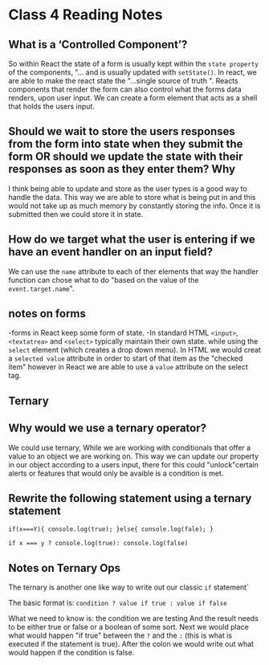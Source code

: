 # Class 4 Reading Notes

## What is a ‘Controlled Component’?

So within React the state of a form is usually kept within the `state property` of the components, "... and is usually updated with `setState()`. In react, we are able to make the react state the "...single source of truth  ". Reacts components that render the form can also control what the forms data renders, upon user input. We can create a form element that acts as a shell that holds the users input.

## Should we wait to store the users responses from the form into state when they submit the form OR should we update the state with their responses as soon as they enter them? Why

I think being able to update and store as  the user types is a good way to handle the data. This way we are able to store what is being put in and this would not take up as much memory by constantly storing the info. Once it is submitted then we could store it in state.

## How do we target what the user is entering if we have an event handler on an input field?

We can use the `name` attribute to each of ther elements that way the handler function can chose what to do "based on the value of the `event.target.name`".

## notes on forms

-forms in React keep some form of state.
-In standard HTML `<input>`, `<textatrea>` and `<select>` typically maintain their own state.
while using the `select` element (which creates a drop down menu). In HTML we would creat a `selected value` attribute in order to start of that item as the "checked item" however in React we are able to use a  `value` attribute on the select tag.

## Ternary

## Why would we use a ternary operator?

We could use ternary, While we are working with conditionals that offer a value to an object we are working on. This way we can update our property in our object according to a users input, there for this could "unlock"certain alerts or features that would only be avaible is a condition is met.

## Rewrite the following statement using a ternary statement

`if(x===Y){
    console.log(true);
}else{
    console.log(fale);
}`

`if x === y ? console.log(true): console.log(false)`

## Notes on Ternary Ops

The ternary is another one like way to write out our classic `if` statement`

The basic format is:
`condition ? value if true : value if false`

What we need to know is: the condition we are testing And the result needs to be either true or false or a boolean of some sort. Next we would place what would happen "if true" between the `?` and the `:` (this is what is executed if  the statement is true). After the colon we would write out what would happen if the condition is false.
